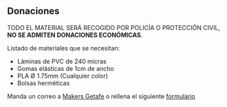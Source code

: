 ## <a>Donaciones</a>

TODO EL MATERIAL SERÁ RECOGIDO POR POLICÍA O PROTECCIÓN CIVIL, **NO SE ADMITEN DONACIONES ECONÓMICAS**.

Listado de materiales que se necesitan:

* Láminas de PVC de 240 micras
* Gomas elásticas de 1cm de ancho
* PLA Ø 1.75mm (Cualquier color)
* Bolsas herméticas

Manda un correo a [Makers Getafe](mailto:makersgetafe@gmail.com) o rellena el siguiente [formulario](form.php)
